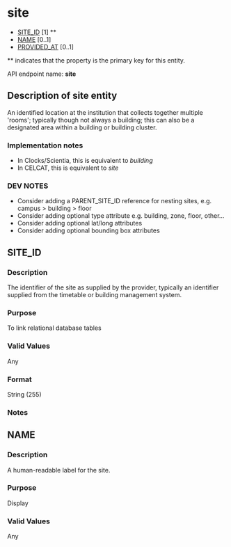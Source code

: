 # site
* [SITE_ID](#site_id) [1] **
* [NAME](#name) [0..1]
* [PROVIDED_AT](https://github.com/jiscdev/analytics-udd/blob/master/udd/assessment_instance.md#provided_at) [0..1]

\** indicates that the property is the primary key for this entity.

API endpoint name: **site**

## Description of site entity

An identified location at the institution that collects together multiple 'rooms'; typically though not always a building; 
this can also be a designated area within a building or building cluster.

### Implementation notes
* In Clocks/Scientia, this is equivalent to _building_
* In CELCAT, this is equivalent to _site_

### DEV NOTES
* Consider adding a PARENT_SITE_ID reference for nesting sites, e.g. campus > building > floor
* Consider adding optional type attribute e.g. building, zone, floor, other...
* Consider adding optional lat/long attributes
* Consider adding optional bounding box attributes

## SITE_ID
### Description
The identifier of the site as supplied by the provider, typically an identifier supplied from the timetable or building management system.

### Purpose
To link relational database tables

### Valid Values
Any

### Format
String (255)

### Notes

## NAME
### Description
A human-readable label for the site.

### Purpose
Display

### Valid Values
Any
